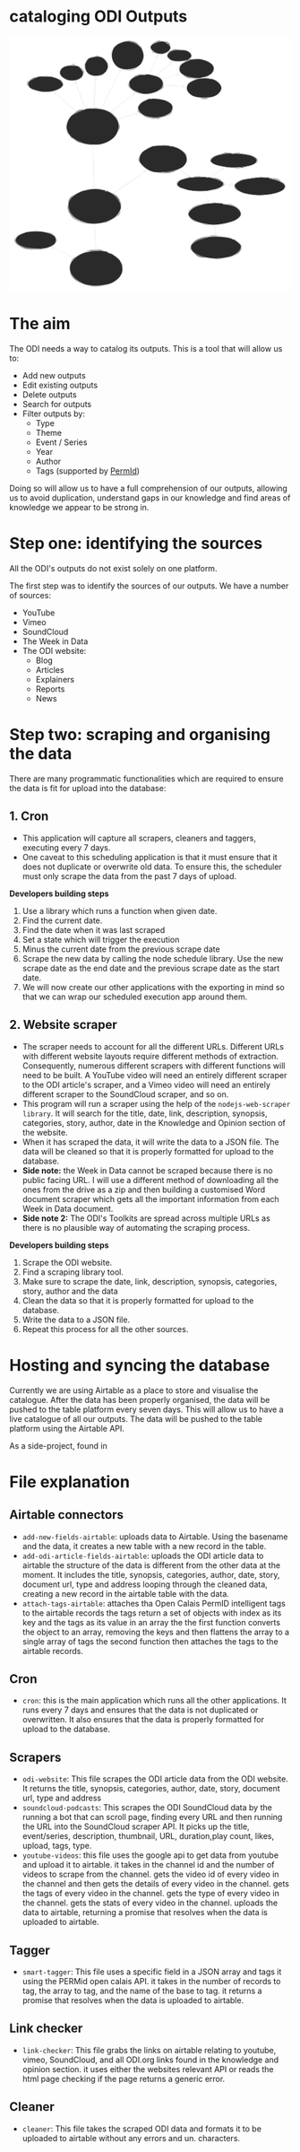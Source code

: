# cataloging ODI Outputs

![sources](./odi-sources.svg)

# The aim

The ODI needs a way to catalog its outputs. This is a tool that will allow us to:

- Add new outputs
- Edit existing outputs
- Delete outputs
- Search for outputs
- Filter outputs by:
  - Type
  - Theme
  - Event / Series
  - Year
  - Author
  - Tags (supported by [PermId](https://permid.org/onecalaisViewer))

Doing so will allow us to have a full comprehension of our outputs, allowing us to avoid duplication, understand gaps in our knowledge and find areas of knowledge we appear to be strong in.

# Step one: identifying the sources

All the ODI's outputs do not exist solely on one platform.

The first step was to identify the sources of our outputs. We have a number of sources:

- YouTube
- Vimeo
- SoundCloud
- The Week in Data
- The ODI website:
  - Blog
  - Articles
  - Explainers
  - Reports
  - News

# Step two: scraping and organising the data

There are many programmatic functionalities which are required to ensure the data is fit for upload into the database:

## 1. Cron

- This application will capture all scrapers, cleaners and taggers, executing every 7 days.
- One caveat to this scheduling application is that it must ensure that it does not duplicate or overwrite old data. To ensure this, the scheduler must only scrape the data from the past 7 days of upload.

**Developers building steps**

1. Use a library which runs a function when given date.
2. Find the current date.
3. Find the date when it was last scraped
4. Set a state which will trigger the execution
5. Minus the current date from the previous scrape date
6. Scrape the new data by calling the node schedule library. Use the new scrape date as the end date and the previous scrape date as the start date.
7. We will now create our other applications with the exporting in mind so that we can wrap our scheduled execution app around them.

## 2. Website scraper

- The scraper needs to account for all the different URLs. Different URLs with different website layouts require different methods of extraction. Consequently, numerous different scrapers with different functions will need to be built. A YouTube video will need an entirely different scraper to the ODI article's scraper, and a Vimeo video will need an entirely different scraper to the SoundCloud scraper, and so on.
- This program will run a scraper using the help of the `nodejs-web-scraper library`. It will search for the title, date, link, description, synopsis, categories, story, author, date in the Knowledge and Opinion section of the website.
- When it has scraped the data, it will write the data to a JSON file. The data will be cleaned so that it is properly formatted for upload to the database.
- **Side note:** the Week in Data cannot be scraped because there is no public facing URL. I will use a different method of downloading all the ones from the drive as a zip and then building a customised Word document scraper which gets all the important information from each Week in Data document.
- **Side note 2:** The ODI's Toolkits are spread across multiple URLs as there is no plausible way of automating the scraping process.

**Developers building steps**

1. Scrape the ODI website.
2. Find a scraping library tool.
3. Make sure to scrape the date, link, description, synopsis, categories, story, author and the data
4. Clean the data so that it is properly formatted for upload to the database.
5. Write the data to a JSON file.
6. Repeat this process for all the other sources.


# Hosting and syncing the database

Currently we are using Airtable as a place to store and visualise the catalogue. After the data has been properly organised, the data will be pushed to the table platform every seven days. This will allow us to have a live catalogue of all our outputs. The data will be pushed to the table platform using the Airtable API. 

As a side-project, found in 

# File explanation

## Airtable connectors

- `add-new-fields-airtable`: uploads data to Airtable. Using the basename and the data, it creates a new table with a new record in the table.
- `add-odi-article-fields-airtable`: uploads the ODI article data to airtable the structure of the data is different from the other data at the moment. It includes the title, synopsis, categories, author, date, story, document url, type and address looping through the cleaned data, creating a new record in the airtable table with the data.
- `attach-tags-airtable`: attaches tha Open Calais PermID intelligent tags to the airtable records the tags return a set of objects with index as its key and the tags as its value in an array the the first function converts the object to an array, removing the keys and then flattens the array to a single array of tags the second function then attaches the tags to the airtable records.

## Cron

- `cron`: this is the main application which runs all the other applications. It runs every 7 days and ensures that the data is not duplicated or overwritten. It also ensures that the data is properly formatted for upload to the database.

## Scrapers

- `odi-website`: This file scrapes the ODI article data from the ODI website. It returns the title, synopsis, categories, author, date, story, document url, type and address
- `soundcloud-podcasts`: This scrapes the ODI SoundCloud data by the running a bot that can scroll page, finding every URL and then running the URL into the SoundCloud scraper API. It picks up the title, event/series, description, thumbnail, URL, duration,play count, likes, upload, tags, type.
- `youtube-videos`:  this file uses the google api to get data from youtube and upload it to airtable. it takes in the channel id and the number of videos to scrape from the channel. gets the video id of every video in the channel and then gets the details of every video in the channel. gets the tags of every video in the channel. gets the type of every video in the channel. gets the stats of every video in the channel. uploads the data to airtable, returning a promise that resolves when the data is uploaded to airtable.

## Tagger
- `smart-tagger`: This file uses a specific field in a JSON array and tags it using the PERMid open calais API. it takes in the number of records to tag, the array to tag, and the name of the base to tag. it returns a promise that resolves when the data is uploaded to airtable.

## Link checker
- `link-checker`: This file grabs the links on airtable relating to youtube, vimeo, SoundCloud, and all ODI.org links found in the knowledge and opinion section. it uses either the websites relevant API or reads the html page checking if the page returns a generic error.

## Cleaner
- `cleaner`: This file takes the scraped ODI data and formats it to be uploaded to airtable without any errors and un.  characters.

